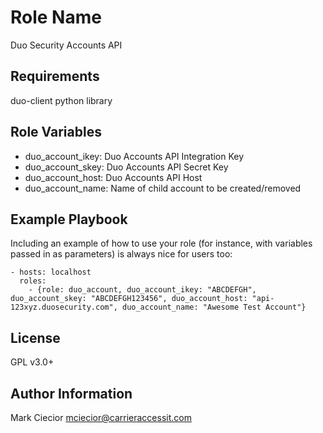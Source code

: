 Role Name
=========

Duo Security Accounts API

Requirements
------------

duo-client python library

Role Variables
--------------

* duo_account_ikey: Duo Accounts API Integration Key
* duo_account_skey: Duo Accounts API Secret Key
* duo_account_host: Duo Accounts API Host
* duo_account_name: Name of child account to be created/removed

Example Playbook
----------------

Including an example of how to use your role (for instance, with variables passed in as parameters) is always nice for users too:

    - hosts: localhost
      roles:
        - {role: duo_account, duo_account_ikey: "ABCDEFGH", duo_account_skey: "ABCDEFGH123456", duo_account_host: "api-123xyz.duosecurity.com", duo_account_name: "Awesome Test Account"}

License
-------

GPL v3.0+

Author Information
------------------

Mark Ciecior <mciecior@carrieraccessit.com>
